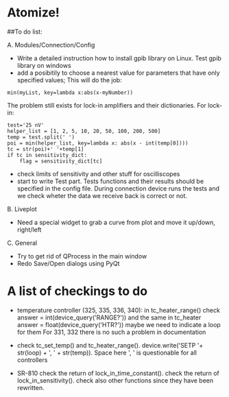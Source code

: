 # Atomize!

##To do list:

A. Modules/Connection/Config
- Write a detailed instruction how to install gpib library on Linux. Test gpib library on windows
- add a posibitily to choose a nearest value for parameters that have only specified values;
This will do the job: 
```python3
min(myList, key=lambda x:abs(x-myNumber))
```
The problem still exists for lock-in amplifiers and their dictionaries. For lock-in:
```python3
test='25 nV'
helper_list = [1, 2, 5, 10, 20, 50, 100, 200, 500]
temp = test.split(' ')
poi = min(helper_list, key=lambda x: abs(x - int(temp[0])))
tc = str(poi)+' '+temp[1]
if tc in sensitivity_dict:
	flag = sensitivity_dict[tc]

```
- check limits of sensitivity and other stuff for oscilliscopes
- start to write Test part. Tests functions and their results should be specified in the config file. During connection
device runs the tests and we check wheter the data we receive back is correct or not.


B. Liveplot
- Need a special widget to grab a curve from plot and move it up/down, right/left

C. General
- Try to get rid of QProcess in the main window
- Redo Save/Open dialogs using PyQt

# A list of checkings to do

- temperature controller (325, 335, 336, 340):
in tc_heater_range() check answer = int(device_query('RANGE?')) and the same in tc_heater answer = float(device_query('HTR?'))
maybe we need to indicate a loop for them
For 331, 332 there is no such a problem in documentation
- check tc_set_temp() and tc_heater_range(). device.write('SETP '+ str(loop) + ', ' + str(temp)). Space here ', ' is questionable for all controllers

- SR-810
check the return of lock_in_time_constant(). 
check the return of lock_in_sensitivity().
check also other functions since they have been rewritten.











